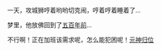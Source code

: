 一天，攻城狮哼着哟哟切克闹，哼着哼着睡着了...

梦里，他放佛回到了[五百年前](../ZZB/zzb.md)...

不行啊！正在加班该需求呢，怎么能犯困呢！[元神归位](../大话西游.md)
